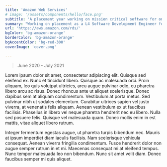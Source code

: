 ```yaml
---
title: 'Amazon Web Services'
# image: '/assets/components/hello/face.png'
subtitle: 'A placement year working on mission critical software for one of the biggest tech companies in the world'
summary: "Working on placement as a L4 Software Development Engineer for the platform team at AWS' Relational Database Services Division. "
url: 'https://aws.amazon.com/rds/'
bgColor: 'bg-amazon-orange'
borderColor: 'bg-amazon-orange'
bgAccentColor: 'bg-red-300'
coverImage: 'cover.png'

---
```


>  June 2020 - July 2021

Lorem ipsum dolor sit amet, consectetur adipiscing elit. Quisque sed eleifend ex. Nunc et tincidunt libero. Quisque ac malesuada orci. Proin aliquam, leo quis volutpat ultricies, arcu augue pulvinar odio, eu pharetra libero arcu ac risus. Donec rhoncus ante ut aliquet scelerisque. Donec dapibus sem at aliquam condimentum. Vestibulum at porta metus. Sed pulvinar nibh ut sodales elementum. Curabitur ultrices sapien vel justo viverra, at venenatis felis aliquam. Aenean vestibulum ex ut faucibus facilisis. Phasellus in libero vel neque pharetra hendrerit nec eu libero. Nulla sed posuere felis. Quisque vel malesuada quam. Donec mollis enim in est mattis, vitae aliquet libero rutrum.

Integer fermentum egestas augue, ut pharetra turpis bibendum nec. Mauris at ipsum imperdiet diam iaculis facilisis. Nam scelerisque vehicula consequat. Aenean viverra fringilla condimentum. Fusce hendrerit dolor non augue semper rutrum in et mi. Maecenas consequat mi at eleifend tempus. Nunc tempor malesuada leo non bibendum. Nunc sit amet velit diam. Donec faucibus semper mi quis aliquet.


